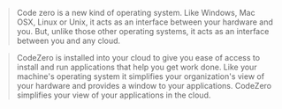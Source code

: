 <!-- markdownlint-disable MD041 MD028-->

> Code zero is a new kind of operating system. Like Windows, Mac OSX, Linux or
> Unix, it acts as an interface between your hardware and you. But, unlike those
> other operating systems, it acts as an interface between you and any cloud.

> CodeZero is installed into your cloud to give you ease of access to install
> and run applications that help you get work done. Like your machine's
> operating system it simplifies your organization's view of your hardware and
> provides a window to your applications. CodeZero simplifies your view of your
> applications in the cloud.
